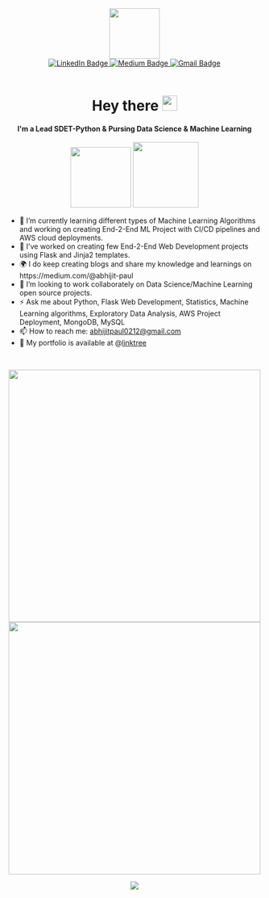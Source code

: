 <div id="header" align="center">
  <img src="https://media.giphy.com/media/M9gbBd9nbDrOTu1Mqx/giphy.gif" width="100"/>
</div>
<div id="badges" align="center">
  <a href="https://www.linkedin.com/in/abhijitpaul0212">
    <img src="https://img.shields.io/badge/LinkedIn-blue?style=for-the-badge&logo=linkedin&logoColor=white" alt="LinkedIn Badge"/>
  </a>
  <a href="https://abhijit-paul.medium.com">
    <img src="https://img.shields.io/badge/Medium-black?style=for-the-badge&logo=youtube&logoColor=white" alt="Medium Badge"/>
  </a>
  <a href="mailto:abhijitpaul0212@gmail.com?subject=Hello
&body=">
    <img src="https://img.shields.io/badge/Gmail-D14836?style=for-the-badge&logo=gmail&logoColor=white" alt="Gmail Badge"/>
  </a>
</div>

<div>
<br>
<h1 align="center">
  Hey there <img src="https://media.giphy.com/media/hvRJCLFzcasrR4ia7z/giphy.gif" width="30px"/>
</h1>
<h4 align="center">
  I'm a Lead SDET-Python & Pursing Data Science & Machine Learning
</h4>
</div>

<p align="center">
  <a href="https://discord.gg/p55RrM2Bkc" alt="Discord" title="Discord">
    <img src="https://img.shields.io/discord/1163954618569588797?color=7289DA&logo=discord&logoColor=white&style=for-the-badge" width="120px"/></a>
  <a href="https://wakatime.com/@abhijitpaul" alt="Wakatime" title="Wakatime">
   <img src="https://wakatime.com/badge/user/018b43cb-0614-4d68-9d85-6ef192b11745.svg" width="130px"/></a>
</p>


<p align="center">
  <ul>
    <li>🌱 I’m currently learning different types of Machine Learning Algorithms and working on creating End-2-End ML Project with CI/CD pipelines and AWS cloud deployments.</li>
    <li>🔭 I've worked on creating few End-2-End Web Development projects using Flask and Jinja2 templates.</li>
    <li>🌍 I do keep creating blogs and share my knowledge and learnings on https://medium.com/@abhijit-paul</li>
    <li>👯 I’m looking to work collaborately on Data Science/Machine Learning open source projects.</li>
    <li>⚡ Ask me about Python, Flask Web Development, Statistics, Machine Learning algorithms, Exploratory Data Analysis, AWS Project Deployment, MongoDB, MySQL</li>    
    <li>📫 How to reach me: <a href="mailto:abhijitpaul0212@gmail.com?subject=Hello&body=">abhijitpaul0212@gmail.com</a></li>
    <li>💬 My portfolio is available at @<a href="https://linktr.ee/abhijitpaul">linktree</a></li>
 </li>
  </ul>
</p>
<br/>
<p align="center">
  <a href="https://git.io/streak-stats" alt="GitHub Streak" title="GitHub Streak">
      <img src="https://github-readme-streak-stats-umber.vercel.app?user=abhijitpaul0212&theme=radical&hide_border=true&date_format=j%20M%5B%20Y%5D" width=500/></a>
    <a href="https://github.com/abhijitpaul0212/github-readme-stats" alt="GitHub Stats" title="GitHub Stats">
    <img src="https://github-readme-stats.vercel.app/api?username=abhijitpaul0212&show_icons=true&theme=algolia" width=500/></a>
</p>
<p align="center">
  <a href="https://github.com/abhijitpaul0212/github-readme-stats" alt="Top Used Langs" title="Top Used Langs">
    <img src="https://github-readme-stats.vercel.app/api/top-langs/?username=abhijitpaul0212&layout=donut-vertical&card_width=350&theme=algolia"/></a>
</p>


<!--
**abhijitpaul0212/abhijitpaul0212** is a ✨ _special_ ✨ repository because its `README.md` (this file) appears on your GitHub profile.

Here are some ideas to get you started:

- 🔭 I’m currently working on ......
- 🌱 I’m currently learning ....
- 👯 I’m looking to collaborate on ....
- 🤔 I’m looking for help with ...
- 💬 Ask me about ....
- 📫 How to reach me: ....--
- 😄 Pronouns: ...
- ⚡ Fun fact: ...
-->
